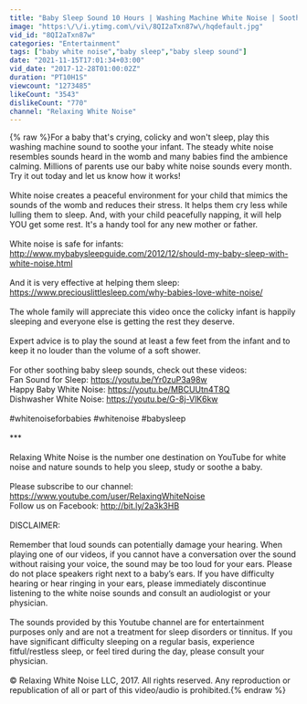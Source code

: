 ```yaml
---
title: "Baby Sleep Sound 10 Hours | Washing Machine White Noise | Soothe Baby, Infant Sleep, Calm Colic"
image: "https:\/\/i.ytimg.com\/vi\/8QI2aTxn87w\/hqdefault.jpg"
vid_id: "8QI2aTxn87w"
categories: "Entertainment"
tags: ["baby white noise","baby sleep","baby sleep sound"]
date: "2021-11-15T17:01:34+03:00"
vid_date: "2017-12-28T01:00:02Z"
duration: "PT10H1S"
viewcount: "1273485"
likeCount: "3543"
dislikeCount: "770"
channel: "Relaxing White Noise"
---
```

{% raw %}For a baby that's crying, colicky and won't sleep, play this washing machine sound to soothe your infant. The steady white noise resembles sounds heard in the womb and many babies find the ambience calming. Millions of parents use our baby white noise sounds every month. Try it out today and let us know how it works!<br /><br />White noise creates a peaceful environment for your child that mimics the sounds of the womb and reduces their stress. It helps them cry less while lulling them to sleep. And, with your child peacefully napping, it will help YOU get some rest. It's a handy tool for any new mother or father.<br /><br />White noise is safe for infants: <a rel="nofollow" target="blank" href="http://www.mybabysleepguide.com/2012/12/should-my-baby-sleep-with-white-noise.html">http://www.mybabysleepguide.com/2012/12/should-my-baby-sleep-with-white-noise.html</a><br /><br />And it is very effective at helping them sleep: <a rel="nofollow" target="blank" href="https://www.preciouslittlesleep.com/why-babies-love-white-noise/">https://www.preciouslittlesleep.com/why-babies-love-white-noise/</a><br /><br />The whole family will appreciate this video once the colicky infant is happily sleeping and everyone else is getting the rest they deserve.<br /><br />Expert advice is to play the sound at least a few feet from the infant and to keep it no louder than the volume of a soft shower.<br /><br />For other soothing baby sleep sounds, check out these videos:<br />Fan Sound for Sleep: <a rel="nofollow" target="blank" href="https://youtu.be/Yr0zuP3a98w">https://youtu.be/Yr0zuP3a98w</a><br />Happy Baby White Noise: <a rel="nofollow" target="blank" href="https://youtu.be/MBCUUtn4T8Q">https://youtu.be/MBCUUtn4T8Q</a><br />Dishwasher White Noise: <a rel="nofollow" target="blank" href="https://youtu.be/G-8j-VlK6kw">https://youtu.be/G-8j-VlK6kw</a><br /><br />#whitenoiseforbabies #whitenoise #babysleep<br /><br />***<br /><br />Relaxing White Noise is the number one destination on YouTube for white noise and nature sounds to help you sleep, study or soothe a baby.<br /><br />Please subscribe to our channel: <a rel="nofollow" target="blank" href="https://www.youtube.com/user/RelaxingWhiteNoise">https://www.youtube.com/user/RelaxingWhiteNoise</a><br />Follow us on Facebook: <a rel="nofollow" target="blank" href="http://bit.ly/2a3k3HB">http://bit.ly/2a3k3HB</a><br /><br />DISCLAIMER:<br /><br />Remember that loud sounds can potentially damage your hearing. When playing one of our videos, if you cannot have a conversation over the sound without raising your voice, the sound may be too loud for your ears. Please do not place speakers right next to a baby’s ears. If you have difficulty hearing or hear ringing in your ears, please immediately discontinue listening to the white noise sounds and consult an audiologist or your physician. <br /><br />The sounds provided by this Youtube channel are for entertainment purposes only and are not a treatment for sleep disorders or tinnitus. If you have significant difficulty sleeping on a regular basis, experience fitful/restless sleep, or feel tired during the day, please consult your physician.<br /><br />© Relaxing White Noise LLC, 2017. All rights reserved. Any reproduction or republication of all or part of this video/audio is prohibited.{% endraw %}
